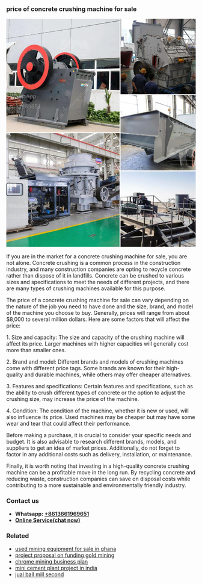 <h3>price of concrete crushing machine for sale</h3><img src='1708322816.jpg' alt=''><p>If you are in the market for a concrete crushing machine for sale, you are not alone. Concrete crushing is a common process in the construction industry, and many construction companies are opting to recycle concrete rather than dispose of it in landfills. Concrete can be crushed to various sizes and specifications to meet the needs of different projects, and there are many types of crushing machines available for this purpose.</p><p>The price of a concrete crushing machine for sale can vary depending on the nature of the job you need to have done and the size, brand, and model of the machine you choose to buy. Generally, prices will range from about $8,000 to several million dollars. Here are some factors that will affect the price:</p><p>1. Size and capacity: The size and capacity of the crushing machine will affect its price. Larger machines with higher capacities will generally cost more than smaller ones.</p><p>2. Brand and model: Different brands and models of crushing machines come with different price tags. Some brands are known for their high-quality and durable machines, while others may offer cheaper alternatives.</p><p>3. Features and specifications: Certain features and specifications, such as the ability to crush different types of concrete or the option to adjust the crushing size, may increase the price of the machine.</p><p>4. Condition: The condition of the machine, whether it is new or used, will also influence its price. Used machines may be cheaper but may have some wear and tear that could affect their performance.</p><p>Before making a purchase, it is crucial to consider your specific needs and budget. It is also advisable to research different brands, models, and suppliers to get an idea of market prices. Additionally, do not forget to factor in any additional costs such as delivery, installation, or maintenance.</p><p>Finally, it is worth noting that investing in a high-quality concrete crushing machine can be a profitable move in the long run. By recycling concrete and reducing waste, construction companies can save on disposal costs while contributing to a more sustainable and environmentally friendly industry.</p><h3>Contact us</h3><ul><li><strong>Whatsapp:&nbsp;<a href="https://wa.me/8613661969651">+8613661969651</a></strong></li><li><a href="https://swt.shibang-china.com/?git&amp;zhl&amp;price of concrete crushing machine for sale"><strong>Online Service(chat now)</strong></a></li></ul><h3>Related</h3><ul><li><a href='used mining equipment for sale in ghana.md'>used mining equipment for sale in ghana</a></li><li><a href='project proposal on funding gold mining.md'>project proposal on funding gold mining</a></li><li><a href='chrome mining business plan.md'>chrome mining business plan</a></li><li><a href='mini cement plant project in india.md'>mini cement plant project in india</a></li><li><a href='jual ball mill second.md'>jual ball mill second</a></li></ul>